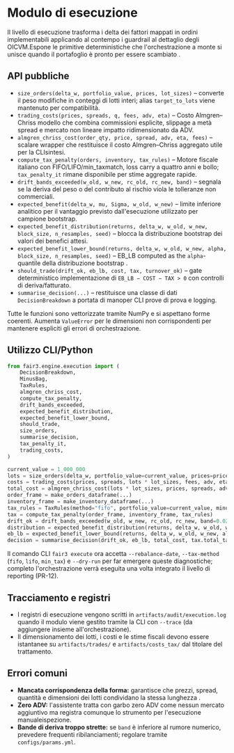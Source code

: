# Modulo di esecuzione

Il livello di esecuzione trasforma i delta dei fattori mappati in ordini implementabili
applicando al contempo i guardrail al dettaglio degli OICVM.Espone le primitive deterministiche
che l'orchestrazione a monte si unisce quando il portafoglio è pronto per essere scambiato
.

## API pubbliche

- `size_orders(delta_w, portfolio_value, prices, lot_sizes)` – converte il peso
  modifiche in conteggi di lotti interi; alias `target_to_lots` viene mantenuto per
  compatibilità.
- `trading_costs(prices, spreads, q, fees, adv, eta)` – Costo Almgren–Chriss
  modello che combina commissioni esplicite, slippage a metà spread e mercato non lineare
  impatto ridimensionato da ADV.
- `almgren_chriss_cost(order_qty, price, spread, adv, eta, fees)` – scalare
  wrapper che restituisce il costo Almgren–Chriss aggregato utile per la CLIsintesi.
- `compute_tax_penalty(orders, inventory, tax_rules)` – Motore fiscale italiano con
  FIFO/LIFO/min_taxmatch, loss carry a quattro anni e bollo; `tax_penalty_it`
  rimane disponibile per stime aggregate rapide.
- `drift_bands_exceeded(w_old, w_new, rc_old, rc_new, band)` – segnala se
  la deriva del peso o del contributo al rischio viola le tolleranze non commerciali.
- `expected_benefit(delta_w, mu, Sigma, w_old, w_new)` – limite inferiore analitico per
  il vantaggio previsto dall'esecuzione utilizzato per campione bootstrap.
- `expected_benefit_distribution(returns, delta_w, w_old, w_new, block_size,
  n_resamples, seed)` – blocca la distribuzione bootstrap dei valori dei benefici attesi.
- `expected_benefit_lower_bound(returns, delta_w, w_old, w_new, alpha, block_size,
  n_resamples, seed)` – EB_LB computed as the ``alpha``-quantile della distribuzione bootstrap
  .
- `should_trade(drift_ok, eb_lb, cost, tax, turnover_ok)` – gate deterministico
  implementazione di `EB_LB − COST − TAX > 0` con controlli di deriva/fatturato.
- `summarise_decision(...)` – restituisce una classe di dati `DecisionBreakdown` a portata di manoper
  CLI prove di prova e logging.

Tutte le funzioni sono vettorizzate tramite NumPy e si aspettano forme coerenti. Aumenta
`ValueError` per le dimensioni non corrispondenti per mantenere espliciti gli errori di orchestrazione.

## Utilizzo CLI/Python

```python
from fair3.engine.execution import (
    DecisionBreakdown,
    MinusBag,
    TaxRules,
    almgren_chriss_cost,
    compute_tax_penalty,
    drift_bands_exceeded,
    expected_benefit_distribution,
    expected_benefit_lower_bound,
    should_trade,
    size_orders,
    summarise_decision,
    tax_penalty_it,
    trading_costs,
)

current_value = 1_000_000
lots = size_orders(delta_w, portfolio_value=current_value, prices=prices, lot_sizes=lot_sizes)
costs = trading_costs(prices, spreads, lots * lot_sizes, fees, adv, eta)
total_cost = almgren_chriss_cost(lots * lot_sizes, prices, spreads, adv, eta, fees=fees)
order_frame = make_orders_dataframe(...)
inventory_frame = make_inventory_dataframe(...)
tax_rules = TaxRules(method="fifo", portfolio_value=current_value, minus_bag=MinusBag())
tax = compute_tax_penalty(order_frame, inventory_frame, tax_rules)
drift_ok = drift_bands_exceeded(w_old, w_new, rc_old, rc_new, band=0.02)
distribution = expected_benefit_distribution(returns, delta_w, w_old, w_new, block_size=60, n_resamples=256, seed=42)
eb_lb = expected_benefit_lower_bound(returns, delta_w, w_old, w_new, alpha=0.05, block_size=60, n_resamples=256, seed=42)
decision = summarise_decision(drift_ok, eb_lb, total_cost, tax.total_tax, turnover_ok=True)
```

Il comando CLI `fair3 execute` ora accetta `--rebalance-date`, `--tax-method`
(`fifo`, `lifo`, `min_tax`) e `--dry-run` per far emergere queste diagnostiche; completo
l'orchestrazione verrà eseguita una volta integrato il livello di reporting (PR-12).

## Tracciamento e registri

- I registri di esecuzione vengono scritti in `artifacts/audit/execution.log` quando il modulo
   viene gestito tramite la CLI con `--trace` (da aggiungere insieme all'orchestrazione).
- Il dimensionamento dei lotti, i costi e le stime fiscali devono essere istantanee su
  `artifacts/trades/` e `artifacts/costs_tax/` dal titolare del trattamento.

## Errori comuni

- **Mancata corrispondenza della forma:** garantisce che prezzi, spread, quantità e dimensioni dei lotti condividano la stessa lunghezza
  .
- **Zero ADV:** l'assistente tratta con garbo zero ADV come nessun mercato aggiuntivo
  ma registra comunque lo strumento per l'esecuzione manualeispezione.
- **Bande di deriva troppo strette:** se `band` è inferiore al rumore numerico, prevedere
  frequenti ribilanciamenti; regolare tramite `configs/params.yml`.
